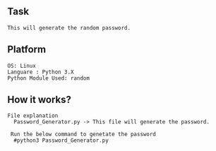 Task
------
    This will generate the random password.

Platform
------
    OS: Linux
    Languare : Python 3.X
    Python Module Used: random

How it works?
-------
    File explanation
      Password_Generator.py -> This file will generate the password.

     Run the below command to genetate the password
      #python3 Password_Generator.py

